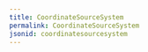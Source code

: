 ```yaml
---
title: CoordinateSourceSystem
permalink: CoordinateSourceSystem
jsonid: coordinatesourcesystem
---
```

